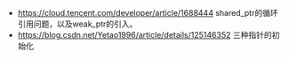 * https://cloud.tencent.com/developer/article/1688444
  shared_ptr的循环引用问题，以及weak_ptr的引入。
* https://blog.csdn.net/Yetao1996/article/details/125146352
  三种指针的初始化